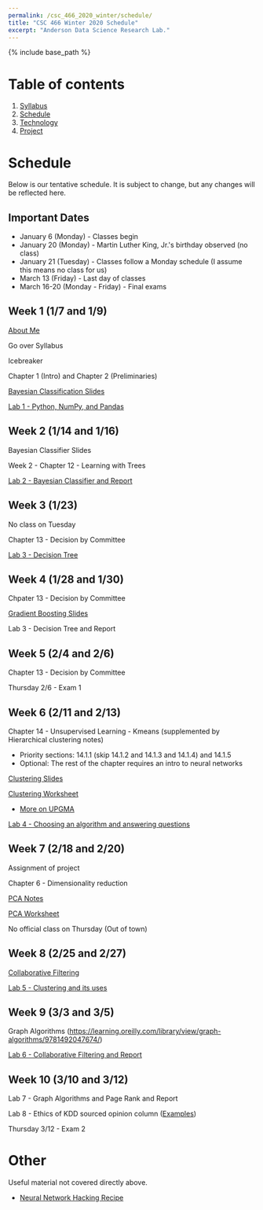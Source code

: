 ```yaml
---
permalink: /csc_466_2020_winter/schedule/
title: "CSC 466 Winter 2020 Schedule"
excerpt: "Anderson Data Science Research Lab."
---
```


{% include base_path %}

# Table of contents
1. [Syllabus](/csc_466_2020_winter/)
2. [Schedule](/csc_466_2020_winter/schedule/)
3. [Technology](/csc_466_2020_winter/technology/)
4. [Project](/csc_466_2020_winter/project/)

# Schedule
Below is our tentative schedule. It is subject to change, but any changes will be reflected here.

## Important Dates
* January 6 (Monday) - Classes begin
* January 20 (Monday) - Martin Luther King, Jr.'s birthday observed (no class)
* January 21 (Tuesday) - Classes follow a Monday schedule (I assume this means no class for us)
* March 13 (Friday) - Last day of classes
* March 16-20 (Monday - Friday) - Final exams

## Week 1 (1/7 and 1/9)
<a href="/csc_466_2020_winter/aboutme.pptx">About Me</a>

Go over Syllabus

Icebreaker

Chapter 1 (Intro) and Chapter 2 (Preliminaries)

<a href="/data_301_2019_fall/Bayesian Classification.ppt">Bayesian Classification Slides</a>

[Lab 1 - Python, NumPy, and Pandas](https://classroom.github.com/a/efsRItDZ)

## Week 2 (1/14 and 1/16)
Bayesian Classifier Slides

Week 2 - Chapter 12 - Learning with Trees

<a href="https://classroom.github.com/a/v9PJbN9u">Lab 2 - Bayesian Classifier and Report</a>

## Week 3 (1/23)
No class on Tuesday

Chapter 13 - Decision by Committee

<a href="https://classroom.github.com/a/QCsIKLlW">Lab 3 - Decision Tree</a>

## Week 4 (1/28 and 1/30)
Chpater 13 - Decision by Committee

<a href="http://www.chengli.io/tutorials/gradient_boosting.pdf">Gradient Boosting Slides</a>

Lab 3 - Decision Tree and Report

## Week 5 (2/4 and 2/6)
Chapter 13 - Decision by Committee

Thursday 2/6 - Exam 1

## Week 6 (2/11 and 2/13)
Chapter 14 - Unsupervised Learning - Kmeans (supplemented by Hierarchical clustering notes)
* Priority sections: 14.1.1 (skip 14.1.2 and 14.1.3 and 14.1.4) and 14.1.5
* Optional: The rest of the chapter requires an intro to neural networks

<a href="/csc_466_2020_winter/clustering.pptx">Clustering Slides</a>

<a href="/csc_466_2020_winter/Clustering Worksheet.docx">Clustering Worksheet</a>
* <a href="https://en.wikipedia.org/wiki/UPGMA">More on UPGMA</a>

<a href="https://classroom.github.com/a/Lb9D8ByH">Lab 4 - Choosing an algorithm and answering questions</a>

## Week 7 (2/18 and 2/20)
Assignment of project

Chapter 6 - Dimensionality reduction

<a href="/csc_466_2020_winter/pca_notes.ppt">PCA Notes</a>

<a href="/csc_466_2020_winter/pca_worksheet.docx">PCA Worksheet</a>

No official class on Thursday (Out of town)

## Week 8 (2/25 and 2/27)
<a href="/csc_466_2020_winter/CF_AdaptiveWeb_2006.pdf">Collaborative Filtering</a>

<a href="https://classroom.github.com/a/TJTLt30f">Lab 5 - Clustering and its uses</a>

## Week 9 (3/3 and 3/5)
Graph Algorithms (<a href="https://learning.oreilly.com/library/view/graph-algorithms/9781492047674/">https://learning.oreilly.com/library/view/graph-algorithms/9781492047674/</a>)

<a href="https://classroom.github.com/a/hHC2sNef">Lab 6 - Collaborative Filtering and Report</a>

## Week 10 (3/10 and 3/12)
Lab 7 - Graph Algorithms and Page Rank and Report

Lab 8 - Ethics of KDD sourced opinion column (<a href="https://www.bloomberg.com/authors/ATFPV0aLyJM/catherine-h-oneil">Examples</a>)

Thursday 3/12 - Exam 2

# Other
Useful material not covered directly above.
* <a href="http://karpathy.github.io/2019/04/25/recipe/">Neural Network Hacking Recipe</a>
